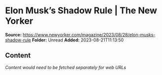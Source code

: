 # Elon Musk’s Shadow Rule | The New Yorker

**Source:** https://www.newyorker.com/magazine/2023/08/28/elon-musks-shadow-rule
**Folder:** Unread
**Added:** 2023-08-21T11:13:50




## Content
*Content would need to be fetched separately for web URLs*
